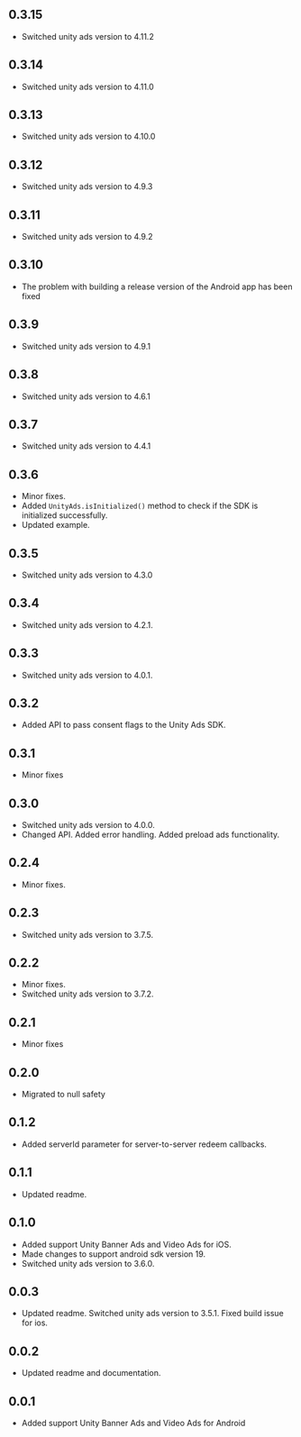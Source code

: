 ## 0.3.15

* Switched unity ads version to 4.11.2

## 0.3.14

* Switched unity ads version to 4.11.0

## 0.3.13

* Switched unity ads version to 4.10.0

## 0.3.12

* Switched unity ads version to 4.9.3

## 0.3.11

* Switched unity ads version to 4.9.2

## 0.3.10

* The problem with building a release version of the Android app has been fixed
 
## 0.3.9

* Switched unity ads version to 4.9.1

## 0.3.8

* Switched unity ads version to 4.6.1

## 0.3.7

* Switched unity ads version to 4.4.1

## 0.3.6

* Minor fixes.
* Added `UnityAds.isInitialized()` method to check if the SDK is initialized successfully.
* Updated example.

## 0.3.5

* Switched unity ads version to 4.3.0

## 0.3.4

* Switched unity ads version to 4.2.1.

## 0.3.3

* Switched unity ads version to 4.0.1.

## 0.3.2

* Added API to pass consent flags to the Unity Ads SDK.

## 0.3.1

* Minor fixes

## 0.3.0

* Switched unity ads version to 4.0.0.
* Changed API. Added error handling. Added preload ads functionality.

## 0.2.4

* Minor fixes.

## 0.2.3

* Switched unity ads version to 3.7.5.

## 0.2.2

* Minor fixes.
* Switched unity ads version to 3.7.2.

## 0.2.1

* Minor fixes

## 0.2.0

* Migrated to null safety

## 0.1.2

* Added serverId parameter for server-to-server redeem callbacks.

## 0.1.1

* Updated readme.

## 0.1.0

* Added support Unity Banner Ads and Video Ads for iOS.
* Made changes to support android sdk version 19.
* Switched unity ads version to 3.6.0.

## 0.0.3

* Updated readme. Switched unity ads version to 3.5.1. Fixed build issue for ios.

## 0.0.2

* Updated readme and documentation.

## 0.0.1

* Added support Unity Banner Ads and Video Ads for Android
